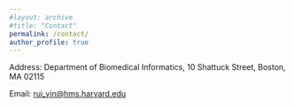 ```yaml
---
#layout: archive
#title: "Contact"
permalink: /contact/
author_profile: true
---
```


Address: Department of Biomedical Informatics, 10 Shattuck Street, Boston, MA 02115

Email: <A href="mailto:rui_yin@hms.harvard.edu ">rui_yin@hms.harvard.edu</A>




